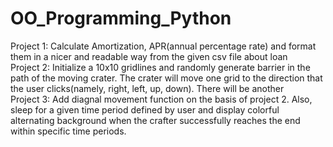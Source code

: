 # OO_Programming_Python
Project 1: Calculate Amortization, APR(annual percentage rate) and format them in a nicer and readable way from the given csv file about loan\
Project 2: Initialize a 10x10 gridlines and randomly generate barrier in the path of the moving crater. The crater will move one grid to the direction that the user clicks(namely, right, left, up, down). There will be another\
Project 3: Add diagnal movement function on the basis of project 2. Also, sleep for a given time period defined by user and display colorful alternating background when the crafter successfully reaches the end within specific time periods.
